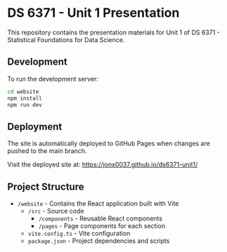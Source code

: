 # DS 6371 - Unit 1 Presentation

This repository contains the presentation materials for Unit 1 of DS 6371 - Statistical Foundations for Data Science.

## Development

To run the development server:

```bash
cd website
npm install
npm run dev
```

## Deployment

The site is automatically deployed to GitHub Pages when changes are pushed to the main branch.

Visit the deployed site at: https://jonx0037.github.io/ds6371-unit1/

## Project Structure

- `/website` - Contains the React application built with Vite
  - `/src` - Source code
    - `/components` - Reusable React components
    - `/pages` - Page components for each section
  - `vite.config.ts` - Vite configuration
  - `package.json` - Project dependencies and scripts
